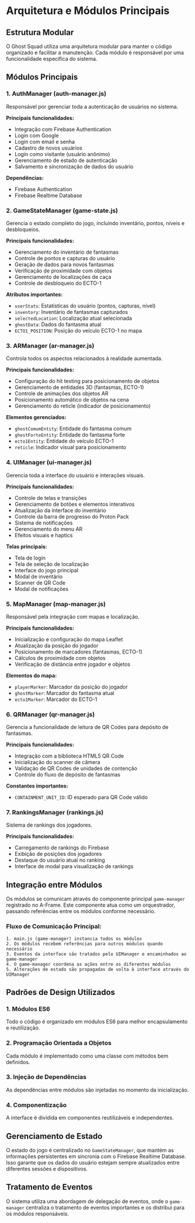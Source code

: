 # Arquitetura e Módulos Principais

## Estrutura Modular

O Ghost Squad utiliza uma arquitetura modular para manter o código organizado e facilitar a manutenção. Cada módulo é responsável por uma funcionalidade específica do sistema.

## Módulos Principais

### 1. AuthManager (auth-manager.js)

Responsável por gerenciar toda a autenticação de usuários no sistema.

**Principais funcionalidades:**
- Integração com Firebase Authentication
- Login com Google
- Login com email e senha
- Cadastro de novos usuários
- Login como visitante (usuário anônimo)
- Gerenciamento de estado de autenticação
- Salvamento e sincronização de dados do usuário

**Dependências:**
- Firebase Authentication
- Firebase Realtime Database

### 2. GameStateManager (game-state.js)

Gerencia o estado completo do jogo, incluindo inventário, pontos, níveis e desbloqueios.

**Principais funcionalidades:**
- Gerenciamento do inventário de fantasmas
- Controle de pontos e capturas do usuário
- Geração de dados para novos fantasmas
- Verificação de proximidade com objetos
- Gerenciamento de localizações de caça
- Controle de desbloqueio do ECTO-1

**Atributos importantes:**
- `userStats`: Estatísticas do usuário (pontos, capturas, nível)
- `inventory`: Inventário de fantasmas capturados
- `selectedLocation`: Localização atual selecionada
- `ghostData`: Dados do fantasma atual
- `ECTO1_POSITION`: Posição do veículo ECTO-1 no mapa

### 3. ARManager (ar-manager.js)

Controla todos os aspectos relacionados à realidade aumentada.

**Principais funcionalidades:**
- Configuração do hit testing para posicionamento de objetos
- Gerenciamento de entidades 3D (fantasmas, ECTO-1)
- Controle de animações dos objetos AR
- Posicionamento automático de objetos na cena
- Gerenciamento do reticle (indicador de posicionamento)

**Elementos gerenciados:**
- `ghostComumEntity`: Entidade do fantasma comum
- `ghostForteEntity`: Entidade do fantasma forte
- `ecto1Entity`: Entidade do veículo ECTO-1
- `reticle`: Indicador visual para posicionamento

### 4. UIManager (ui-manager.js)

Gerencia toda a interface do usuário e interações visuais.

**Principais funcionalidades:**
- Controle de telas e transições
- Gerenciamento de botões e elementos interativos
- Atualização da interface do inventário
- Controle da barra de progresso do Proton Pack
- Sistema de notificações
- Gerenciamento do menu AR
- Efeitos visuais e haptics

**Telas principais:**
- Tela de login
- Tela de seleção de localização
- Interface do jogo principal
- Modal de inventário
- Scanner de QR Code
- Modal de notificações

### 5. MapManager (map-manager.js)

Responsável pela integração com mapas e localização.

**Principais funcionalidades:**
- Inicialização e configuração do mapa Leaflet
- Atualização da posição do jogador
- Posicionamento de marcadores (fantasmas, ECTO-1)
- Cálculos de proximidade com objetos
- Verificação de distância entre jogador e objetos

**Elementos do mapa:**
- `playerMarker`: Marcador da posição do jogador
- `ghostMarker`: Marcador do fantasma atual
- `ecto1Marker`: Marcador do ECTO-1

### 6. QRManager (qr-manager.js)

Gerencia a funcionalidade de leitura de QR Codes para depósito de fantasmas.

**Principais funcionalidades:**
- Integração com a biblioteca HTML5 QR Code
- Inicialização do scanner de câmera
- Validação de QR Codes de unidades de contenção
- Controle do fluxo de depósito de fantasmas

**Constantes importantes:**
- `CONTAINMENT_UNIT_ID`: ID esperado para QR Code válido

### 7. RankingsManager (rankings.js)

Sistema de rankings dos jogadores.

**Principais funcionalidades:**
- Carregamento de rankings do Firebase
- Exibição de posições dos jogadores
- Destaque do usuário atual no ranking
- Interface de modal para visualização de rankings

## Integração entre Módulos

Os módulos se comunicam através do componente principal `game-manager` registrado no A-Frame. Este componente atua como um orquestrador, passando referências entre os módulos conforme necessário.

### Fluxo de Comunicação Principal:

```
1. main.js (game-manager) instancia todos os módulos
2. Os módulos recebem referências para outros módulos quando necessário
3. Eventos da interface são tratados pelo UIManager e encaminhados ao game-manager
4. O game-manager coordena as ações entre os diferentes módulos
5. Alterações de estado são propagadas de volta à interface através do UIManager
```

## Padrões de Design Utilizados

### 1. Módulos ES6
Todo o código é organizado em módulos ES6 para melhor encapsulamento e reutilização.

### 2. Programação Orientada a Objetos
Cada módulo é implementado como uma classe com métodos bem definidos.

### 3. Injeção de Dependências
As dependências entre módulos são injetadas no momento da inicialização.

### 4. Componentização
A interface é dividida em componentes reutilizáveis e independentes.

## Gerenciamento de Estado

O estado do jogo é centralizado no `GameStateManager`, que mantém as informações persistentes em sincronia com o Firebase Realtime Database. Isso garante que os dados do usuário estejam sempre atualizados entre diferentes sessões e dispositivos.

## Tratamento de Eventos

O sistema utiliza uma abordagem de delegação de eventos, onde o `game-manager` centraliza o tratamento de eventos importantes e os distribui para os módulos responsáveis.